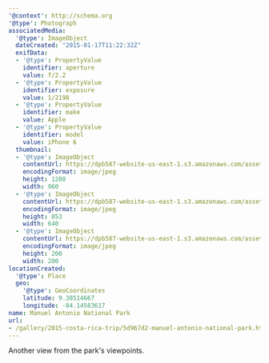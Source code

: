 ```yaml
---
'@context': http://schema.org
'@type': Photograph
associatedMedia:
  '@type': ImageObject
  dateCreated: "2015-01-17T11:22:32Z"
  exifData:
  - '@type': PropertyValue
    identifier: aperture
    value: f/2.2
  - '@type': PropertyValue
    identifier: exposure
    value: 1/2198
  - '@type': PropertyValue
    identifier: make
    value: Apple
  - '@type': PropertyValue
    identifier: model
    value: iPhone 6
  thumbnail:
  - '@type': ImageObject
    contentUrl: https://dpb587-website-us-east-1.s3.amazonaws.com/asset/gallery/2015-costa-rica-trip/5d967d2-manuel-antonio-national-park~1280.jpg
    encodingFormat: image/jpeg
    height: 1280
    width: 960
  - '@type': ImageObject
    contentUrl: https://dpb587-website-us-east-1.s3.amazonaws.com/asset/gallery/2015-costa-rica-trip/5d967d2-manuel-antonio-national-park~640w.jpg
    encodingFormat: image/jpeg
    height: 853
    width: 640
  - '@type': ImageObject
    contentUrl: https://dpb587-website-us-east-1.s3.amazonaws.com/asset/gallery/2015-costa-rica-trip/5d967d2-manuel-antonio-national-park~200x200.jpg
    encodingFormat: image/jpeg
    height: 200
    width: 200
locationCreated:
  '@type': Place
  geo:
    '@type': GeoCoordinates
    latitude: 9.38514667
    longitude: -84.14583617
name: Manuel Antonio National Park
url:
- /gallery/2015-costa-rica-trip/5d967d2-manuel-antonio-national-park.html
---
```


Another view from the park's viewpoints.
